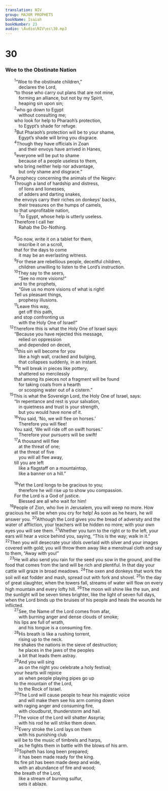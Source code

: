 ```yaml
---
translation: NIV
group: MAJOR PROPHETS
bookName: Isaiah 
bookNumber: 23
audio: \Audio\NIV\es\30.mp3
---
```


<div class="title"><h1>30</h1><h3>Woe to the Obstinate Nation </h3></div>
<span class="verse es_30_1">  <sup>1</sup>“Woe to the obstinate children,” <br/>   declares the Lord, <br/>  “to those who carry out plans that are not mine, <br/>   forming an alliance, but not by my Spirit, <br/>   heaping sin upon sin; <br/></span>
<span class="verse es_30_2">  <sup>2</sup>who go down to Egypt <br/>   without consulting me; <br/>  who look for help to Pharaoh’s protection, <br/>   to Egypt’s shade for refuge. <br/></span>
<span class="verse es_30_3">  <sup>3</sup>But Pharaoh’s protection will be to your shame, <br/>   Egypt’s shade will bring you disgrace. <br/></span>
<span class="verse es_30_4">  <sup>4</sup>Though they have officials in Zoan <br/>   and their envoys have arrived in Hanes, <br/></span>
<span class="verse es_30_5">  <sup>5</sup>everyone will be put to shame <br/>   because of a people useless to them, <br/>  who bring neither help nor advantage, <br/>   but only shame and disgrace.” <br/></span>
<span class="verse es_30_6"> <sup>6</sup>A prophecy concerning the animals of the Negev: <br/>  Through a land of hardship and distress, <br/>   of lions and lionesses, <br/>   of adders and darting snakes, <br/>  the envoys carry their riches on donkeys’ backs, <br/>   their treasures on the humps of camels, <br/>  to that unprofitable nation, <br/></span>
<span class="verse es_30_7">   <sup>7</sup>to Egypt, whose help is utterly useless. <br/>  Therefore I call her <br/>   Rahab the Do-Nothing. <br/><br/></span>
<span class="verse es_30_8">  <sup>8</sup>Go now, write it on a tablet for them, <br/>   inscribe it on a scroll, <br/>  that for the days to come <br/>   it may be an everlasting witness. <br/></span>
<span class="verse es_30_9">  <sup>9</sup>For these are rebellious people, deceitful children, <br/>   children unwilling to listen to the Lord’s instruction. <br/></span>
<span class="verse es_30_10">  <sup>10</sup>They say to the seers, <br/>   “See no more visions!” <br/>  and to the prophets, <br/>   “Give us no more visions of what is right! <br/>  Tell us pleasant things, <br/>   prophesy illusions. <br/></span>
<span class="verse es_30_11">  <sup>11</sup>Leave this way, <br/>   get off this path, <br/>  and stop confronting us <br/>   with the Holy One of Israel!” <br/></span>
<span class="verse es_30_12"> <sup>12</sup>Therefore this is what the Holy One of Israel says: <br/>  “Because you have rejected this message, <br/>   relied on oppression <br/>   and depended on deceit, <br/></span>
<span class="verse es_30_13">  <sup>13</sup>this sin will become for you <br/>   like a high wall, cracked and bulging, <br/>   that collapses suddenly, in an instant. <br/></span>
<span class="verse es_30_14">  <sup>14</sup>It will break in pieces like pottery, <br/>   shattered so mercilessly <br/>  that among its pieces not a fragment will be found <br/>   for taking coals from a hearth <br/>   or scooping water out of a cistern.” <br/></span>
<span class="verse es_30_15"> <sup>15</sup>This is what the Sovereign Lord, the Holy One of Israel, says: <br/>  “In repentance and rest is your salvation, <br/>   in quietness and trust is your strength, <br/>   but you would have none of it. <br/></span>
<span class="verse es_30_16">  <sup>16</sup>You said, ‘No, we will flee on horses.’ <br/>   Therefore you will flee! <br/>  You said, ‘We will ride off on swift horses.’ <br/>   Therefore your pursuers will be swift! <br/></span>
<span class="verse es_30_17">  <sup>17</sup>A thousand will flee <br/>   at the threat of one; <br/>  at the threat of five <br/>   you will all flee away, <br/>  till you are left <br/>   like a flagstaff on a mountaintop, <br/>   like a banner on a hill.” <br/><br/></span>
<span class="verse es_30_18">  <sup>18</sup>Yet the Lord longs to be gracious to you; <br/>   therefore he will rise up to show you compassion. <br/>  For the Lord is a God of justice. <br/>   Blessed are all who wait for him! <br/></span>
<span class="verse es_30_19"> <sup>19</sup>People of Zion, who live in Jerusalem, you will weep no more. How gracious he will be when you cry for help! As soon as he hears, he will answer you. </span>
<span class="verse es_30_20"><sup>20</sup>Although the Lord gives you the bread of adversity and the water of affliction, your teachers will be hidden no more; with your own eyes you will see them. </span>
<span class="verse es_30_21"><sup>21</sup>Whether you turn to the right or to the left, your ears will hear a voice behind you, saying, “This is the way; walk in it.” </span>
<span class="verse es_30_22"><sup>22</sup>Then you will desecrate your idols overlaid with silver and your images covered with gold; you will throw them away like a menstrual cloth and say to them, “Away with you!” <br/></span>
<span class="verse es_30_23"> <sup>23</sup>He will also send you rain for the seed you sow in the ground, and the food that comes from the land will be rich and plentiful. In that day your cattle will graze in broad meadows. </span>
<span class="verse es_30_24"><sup>24</sup>The oxen and donkeys that work the soil will eat fodder and mash, spread out with fork and shovel. </span>
<span class="verse es_30_25"><sup>25</sup>In the day of great slaughter, when the towers fall, streams of water will flow on every high mountain and every lofty hill. </span>
<span class="verse es_30_26"><sup>26</sup>The moon will shine like the sun, and the sunlight will be seven times brighter, like the light of seven full days, when the Lord binds up the bruises of his people and heals the wounds he inflicted. <br/></span>
<span class="verse es_30_27">  <sup>27</sup>See, the Name of the Lord comes from afar, <br/>   with burning anger and dense clouds of smoke; <br/>  his lips are full of wrath, <br/>   and his tongue is a consuming fire. <br/></span>
<span class="verse es_30_28">  <sup>28</sup>His breath is like a rushing torrent, <br/>   rising up to the neck. <br/>  He shakes the nations in the sieve of destruction; <br/>   he places in the jaws of the peoples <br/>   a bit that leads them astray. <br/></span>
<span class="verse es_30_29">  <sup>29</sup>And you will sing <br/>   as on the night you celebrate a holy festival; <br/>  your hearts will rejoice <br/>   as when people playing pipes go up <br/>  to the mountain of the Lord, <br/>   to the Rock of Israel. <br/></span>
<span class="verse es_30_30">  <sup>30</sup>The Lord will cause people to hear his majestic voice <br/>   and will make them see his arm coming down <br/>  with raging anger and consuming fire, <br/>   with cloudburst, thunderstorm and hail. <br/></span>
<span class="verse es_30_31">  <sup>31</sup>The voice of the Lord will shatter Assyria; <br/>   with his rod he will strike them down. <br/></span>
<span class="verse es_30_32">  <sup>32</sup>Every stroke the Lord lays on them <br/>   with his punishing club <br/>  will be to the music of timbrels and harps, <br/>   as he fights them in battle with the blows of his arm. <br/></span>
<span class="verse es_30_33">  <sup>33</sup>Topheth has long been prepared; <br/>   it has been made ready for the king. <br/>  Its fire pit has been made deep and wide, <br/>   with an abundance of fire and wood; <br/>  the breath of the Lord, <br/>   like a stream of burning sulfur, <br/>   sets it ablaze. <br/></span>
